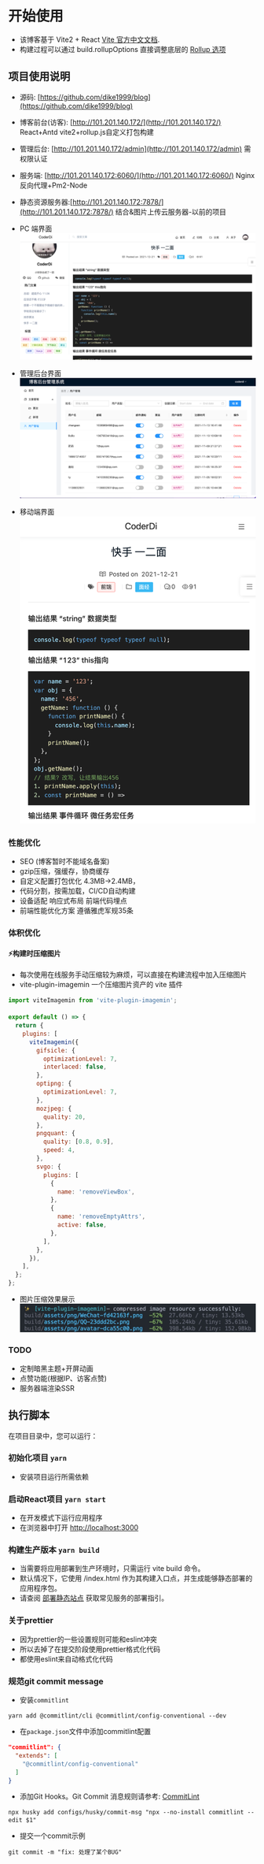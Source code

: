 # 开始使用

- 该博客基于 Vite2 + React [Vite 官方中文文档](https://cn.vitejs.dev/).
- 构建过程可以通过 build.rollupOptions 直接调整底层的 [Rollup 选项](https://rollupjs.org/guide/zh/)

## 项目使用说明

- 源码: [https://github.com/dike1999/blog](https://github.com/dike1999/blog)
- 博客前台(访客): [http://101.201.140.172/](http://101.201.140.172/) React+Antd vite2+rollup.js自定义打包构建
- 管理后台: [http://101.201.140.172/admin](http://101.201.140.172/admin) 需权限认证
- 服务端: [http://101.201.140.172:6060/](http://101.201.140.172:6060/) Nginx反向代理+Pm2-Node
- 静态资源服务器:[http://101.201.140.172:7878/](http://101.201.140.172:7878/) 结合&图片上传云服务器-以前的项目

- PC 端界面
  ![PC界面](./src/assets/images/Snipaste_PC.png)

- 管理后台界面
  ![管理后台界面](./src/assets/images/Snipaste_Admin.png)

- 移动端界面
  ![移动端界面](./src/assets/images/Snipaste_Mobile.png)

### 性能优化

- SEO (博客暂时不能域名备案)
- gzip压缩，强缓存，协商缓存
- 自定义配置打包优化 4.3MB→2.4MB，
- 代码分割，按需加载，CI/CD自动构建
- 设备适配 响应式布局 前端代码埋点
- 前端性能优化方案 遵循雅虎军规35条

### 体积优化

#### ⚡构建时压缩图片

- 每次使用在线服务手动压缩较为麻烦，可以直接在构建流程中加入压缩图片
- vite-plugin-imagemin 一个压缩图片资产的 vite 插件

``` javascript
import viteImagemin from 'vite-plugin-imagemin';

export default () => {
  return {
    plugins: [
      viteImagemin({
        gifsicle: {
          optimizationLevel: 7,
          interlaced: false,
        },
        optipng: {
          optimizationLevel: 7,
        },
        mozjpeg: {
          quality: 20,
        },
        pngquant: {
          quality: [0.8, 0.9],
          speed: 4,
        },
        svgo: {
          plugins: [
            {
              name: 'removeViewBox',
            },
            {
              name: 'removeEmptyAttrs',
              active: false,
            },
          ],
        },
      }),
    ],
  };
};
```

- 图片压缩效果展示
![图片压缩效果](./src/assets/images/imagemin.jpg)

### TODO

- 定制暗黑主题+开屏动画
- 点赞功能(根据IP、访客点赞)
- 服务器端渲染SSR

## 执行脚本

在项目目录中，您可以运行：

### 初始化项目 `yarn`

- 安装项目运行所需依赖

### 启动React项目 `yarn start`

- 在开发模式下运行应用程序
- 在浏览器中打开 [http://localhost:3000](http://localhost:3000)

### 构建生产版本 `yarn build`

- 当需要将应用部署到生产环境时，只需运行 vite build 命令。
- 默认情况下，它使用 <root>/index.html 作为其构建入口点，并生成能够静态部署的应用程序包。
- 请查阅 [部署静态站点](https://cn.vitejs.dev/guide/static-deploy.html) 获取常见服务的部署指引。

### 关于prettier

- 因为prettier的一些设置规则可能和eslint冲突
- 所以去掉了在提交阶段使用prettier格式化代码
- 都使用eslint来自动格式化代码

### 规范git commit message

- 安装`commitlint`

```
yarn add @commitlint/cli @commitlint/config-conventional --dev
```

- 在`package.json`文件中添加commitlint配置

```json
"commitlint": {
  "extends": [
    "@commitlint/config-conventional"
  ]
}
```

- 添加Git Hooks。Git Commit 消息规则请参考: [CommitLint](https://github.com/conventional-changelog/commitlint/tree/master/@commitlint/config-conventional)

```
npx husky add configs/husky/commit-msg "npx --no-install commitlint --edit $1"
```

- 提交一个commit示例

```
git commit -m "fix: 处理了某个BUG"
```
